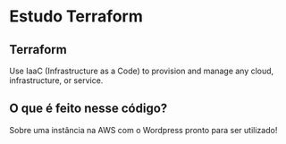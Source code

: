 # Estudo Terraform

## Terraform
Use IaaC (Infrastructure as a Code) to provision and manage any cloud, infrastructure, or service.

## O que é feito nesse código?

Sobre uma instância na AWS com o Wordpress pronto para ser utilizado!

